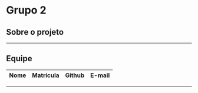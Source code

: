 # Grupo 2

## Sobre o projeto

---

## Equipe

| Nome | Matrícula | Github | E-mail |
| ---  |    ---    |   ---  | ---    |

---
